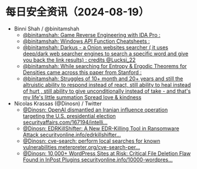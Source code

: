 # 每日安全资讯（2024-08-19）

- Binni Shah / @binitamshah
  - [@binitamshah: Game Reverse Engineering with IDA Pro :](https://twitter.com/binitamshah/status/1825177647850373245)
  - [@binitamshah: Windows API Function Cheatsheets :](https://twitter.com/binitamshah/status/1825173805985402933)
  - [@binitamshah: Darkus - a Onion websites searcher ( it uses deep/dark web searcher engines to search a specific word and give you back the link results) :  credits @Lucksi_22](https://twitter.com/binitamshah/status/1825171686896939281)
  - [@binitamshah: While searching for Entropy & Ergodic Theorems for Densities came across this paper from Stanford :](https://twitter.com/binitamshah/status/1825166640570569011)
  - [@binitamshah: Struggles of 10+ month and 20+ years and still the altruistic ability to respond instead of react, still ability to heal instead of hurt , still ability to give unconditionally instead of take - and that's my life's little summation Spread love & kindness](https://twitter.com/binitamshah/status/1824988335959318871)
- Nicolas Krassas (@Dinosn) / Twitter
  - [@Dinosn: OpenAI dismantled an Iranian influence operation targeting the U.S. presidential election securityaffairs.com/167194/intelli…](https://twitter.com/Dinosn/status/1825018445517209725)
  - [@Dinosn: EDRKillShifter: A New EDR-Killing Tool in Ransomware Attack securityonline.info/edrkillshifter…](https://twitter.com/Dinosn/status/1825018407223275744)
  - [@Dinosn: cve-search: perform local searches for known vulnerabilities meterpreter.org/cve-search-per…](https://twitter.com/Dinosn/status/1825014110720847941)
  - [@Dinosn: 10,000+ WordPress Sites at Risk: Critical File Deletion Flaw Found in InPost Plugins securityonline.info/10000-wordpres…](https://twitter.com/Dinosn/status/1825014069411131612)
